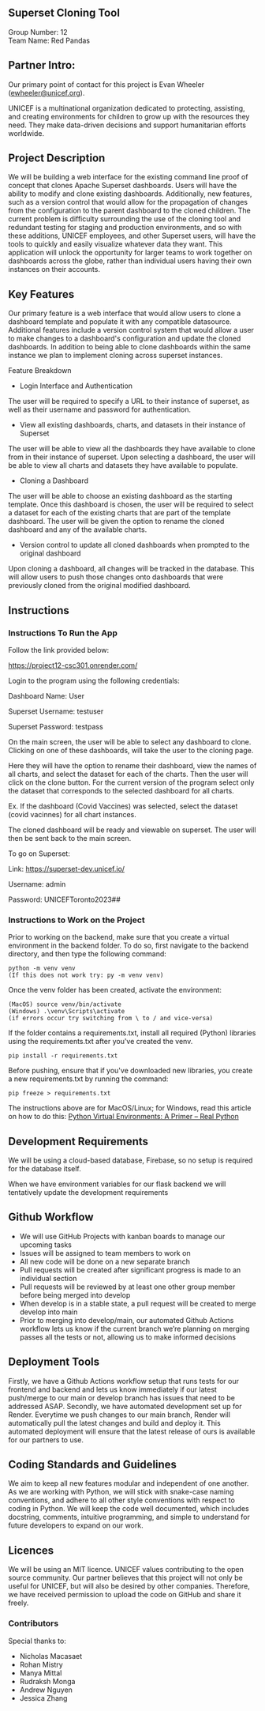 ## Superset Cloning Tool

Group Number: 12  
Team Name: Red Pandas  

## Partner Intro:
Our primary point of contact for this project is Evan Wheeler (ewheeler@unicef.org). 

UNICEF is a multinational organization dedicated to protecting, assisting, and creating environments for children to grow up with the resources they need. They make data-driven decisions and support humanitarian efforts worldwide. 

## Project Description
We will be building a web interface for the existing command line proof of concept that clones Apache Superset dashboards. Users will have the ability to modify and clone existing dashboards. Additionally, new features, such as a version control that would allow for the propagation of changes from the configuration to the parent dashboard to the cloned children. The current problem is difficulty surrounding the use of the cloning tool and redundant testing for staging and production environments, and so with these additions, UNICEF employees, and other Superset users, will have the tools to quickly and easily visualize whatever data they want. This application will unlock the opportunity for larger teams to work together on dashboards across the globe, rather than individual users having their own instances on their accounts.
   
## Key Features
Our primary feature is a web interface that would allow users to clone a dashboard template and populate it with any compatible datasource. Additional features include a version control system that would allow a user to make changes to a dashboard's configuration and update the cloned dashboards. In addition to being able to clone dashboards within the same instance we plan to implement cloning across superset instances.

Feature Breakdown
* Login Interface and Authentication

The user will be required to specify a URL to their instance of superset, as well as their username and password for authentication.

* View all existing dashboards, charts, and datasets in their instance of Superset

The user will be able to view all the dashboards they have available to clone from in their instance of superset. Upon selecting a dashboard, the user will be able to view all charts and datasets they have available to populate.

* Cloning a Dashboard

The user will be able to choose an existing dashboard as the starting template. Once this dashboard is chosen, the user will be required to select a dataset for each of the existing charts that are part of the template dashboard. The user will be given the option to rename the cloned dashboard and any of the available charts.

* Version control to update all cloned dashboards when prompted to the original dashboard

Upon cloning a dashboard, all changes will be tracked in the database. This will allow users to push those changes onto dashboards that were previously cloned from the original modified dashboard.

## Instructions
### Instructions To Run the App

Follow the link provided below:

https://project12-csc301.onrender.com/

Login to the program using the following credentials:

Dashboard Name: User

Superset Username: testuser

Superset Password: testpass

On the main screen, the user will be able to select any dashboard to clone. Clicking on one of these dashboards, will take the user to the cloning page.

Here they will have the option to rename their dashboard, view the names of all charts, and select the dataset for each of the charts. Then the user will click on the clone button. 
For the current version of the program select only the dataset that corresponds to the selected dashboard for all charts.

Ex. If the dashboard (Covid Vaccines) was selected, select the dataset (covid vacinnes) for all chart instances.

The cloned dashboard will be ready and viewable on superset. The user will then be sent back to the main screen.

To go on Superset:

Link: https://superset-dev.unicef.io/

Username: admin

Password: UNICEFToronto2023##

### Instructions to Work on the Project

Prior to working on the backend, make sure that you create a virtual environment in the backend folder. To do so, first navigate to the backend directory, and then type the following command:
```
python -m venv venv
(If this does not work try: py -m venv venv)
```
Once the venv folder has been created, activate the environment:
```
(MacOS) source venv/bin/activate
(Windows) .\venv\Scripts\activate
(if errors occur try switching from \ to / and vice-versa)
```
If the folder contains a requirements.txt, install all required (Python) libraries using the requirements.txt after you've created the venv. 
```
pip install -r requirements.txt
```
Before pushing, ensure that if you've downloaded new libraries, you create a new requirements.txt by running the command:
```
pip freeze > requirements.txt
```
The instructions above are for MacOS/Linux; for Windows, read this article on how to do this: [Python Virtual Environments: A Primer – Real Python](https://realpython.com/python-virtual-environments-a-primer/)

## Development Requirements
We will be using a cloud-based database, Firebase, so no setup is required for the database itself. 

When we have environment variables for our flask backend we will tentatively update the development requirements

## Github Workflow
* We will use GitHub Projects with kanban boards to manage our upcoming tasks
* Issues will be assigned to team members to work on
* All new code will be done on a new separate branch
* Pull requests will be created after significant progress is made to an individual section
* Pull requests will be reviewed by at least one other group member before being merged into develop
* When develop is in a stable state, a pull request will be created to merge develop into main
* Prior to merging into develop/main, our automated Github Actions workflow lets us know if the current branch we’re planning on merging passes all the tests or not, allowing us to make informed decisions

## Deployment Tools
Firstly, we have a Github Actions workflow setup that runs tests for our frontend and backend and lets us know immediately if our latest push/merge to our main or develop branch has issues that need to be addressed ASAP. Secondly, we have automated development set up for Render. Everytime we push changes to our main branch, Render will automatically pull the latest changes and build and deploy it. This automated deployment will ensure that the latest release of ours is available for our partners to use.

## Coding Standards and Guidelines
We aim to keep all new features modular and independent of one another. As we are working with Python, we will stick with snake-case naming conventions, and adhere to all other style conventions with respect to coding in Python. We will keep the code well documented, which includes docstring, comments, intuitive programming, and simple to understand for future developers to expand on our work.

## Licences 
We will be using an MIT licence. UNICEF values contributing to the open source community. Our partner believes that this project will not only be useful for UNICEF, but will also be desired by other companies. Therefore, we have received permission to upload the code on GitHub and share it freely.

### Contributors
Special thanks to:
- Nicholas Macasaet
- Rohan Mistry
- Manya Mittal
- Rudraksh Monga
- Andrew Nguyen
- Jessica Zhang
